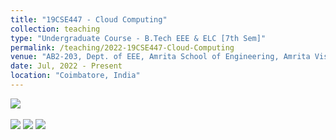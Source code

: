 ```yaml
---
title: "19CSE447 - Cloud Computing"
collection: teaching
type: "Undergraduate Course - B.Tech EEE & ELC [7th Sem]"
permalink: /teaching/2022-19CSE447-Cloud-Computing
venue: "AB2-203, Dept. of EEE, Amrita School of Engineering, Amrita Vishwa Vidyapeetham"
date: Jul, 2022 - Present
location: "Coimbatore, India"
---
```


![](https://img.shields.io/badge/Students-60-blue) <br/>  <br/>
![](https://img.shields.io/badge/Course_Outcome_Attainment-TBD-blue) 
![](https://img.shields.io/badge/Average_Marks-TBD-blue) 
![](https://img.shields.io/badge/Course_Feedback-TBD-blue) 

